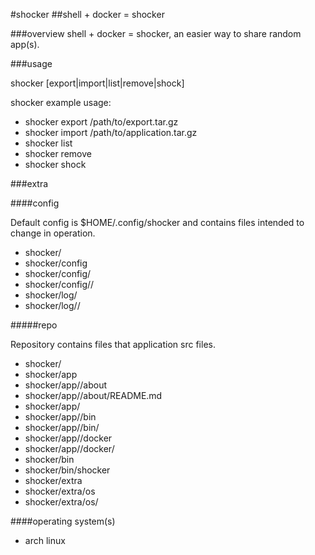#shocker
##shell + docker = shocker

###overview
shell + docker = shocker, an easier way to share random app(s).

###usage

shocker [export|import|list|remove|shock] <application> <task>

shocker example usage:

- shocker export <application> /path/to/export.tar.gz
- shocker import /path/to/application.tar.gz
- shocker list
- shocker remove <application>
- shocker shock  <application> <task>

###extra

####config

Default config is $HOME/.config/shocker and contains files intended to change in operation.

- shocker/
- shocker/config
- shocker/config/<application>
- shocker/config/<application>/<config>
- shocker/log/<application>
- shocker/log/<application>/<log>


#####repo

Repository contains files that application src files.

- shocker/
- shocker/app
- shocker/app/<application>/about
- shocker/app/<application>/about/README.md
- shocker/app/<application>
- shocker/app/<application>/bin
- shocker/app/<application>/bin/<task>
- shocker/app/<application>/docker
- shocker/app/<application>/docker/<docker-resources>
- shocker/bin
- shocker/bin/shocker
- shocker/extra
- shocker/extra/os
- shocker/extra/os/<build-script>


####operating system(s)
- arch linux
